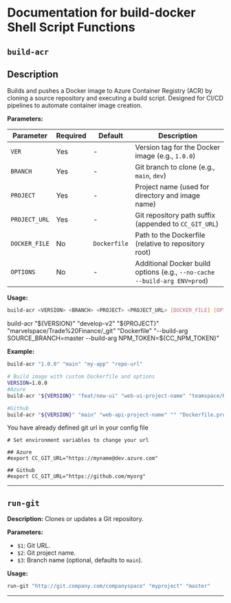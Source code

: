 # Documentation for build-docker Shell Script Functions


## `build-acr`

## Description

Builds and pushes a Docker image to Azure Container Registry (ACR) by cloning a source repository and executing a build script. Designed for CI/CD pipelines to automate container image creation.


**Parameters:**

| Parameter       | Required | Default      | Description                                                                 |
|-----------------|----------|--------------|-----------------------------------------------------------------------------|
| `VER`           | Yes      | -            | Version tag for the Docker image (e.g., `1.0.0`)                            |
| `BRANCH`        | Yes      | -            | Git branch to clone (e.g., `main`, `dev`)                                   |
| `PROJECT`       | Yes      | -            | Project name (used for directory and image name)                            |
| `PROJECT_URL`   | Yes      | -            | Git repository path suffix (appended to `CC_GIT_URL`)                       |
| `DOCKER_FILE`   | No       | `Dockerfile` | Path to the Dockerfile (relative to repository root)                       |
| `OPTIONS`       | No       | -            | Additional Docker build options (e.g., `--no-cache --build-arg ENV=prod`)  |


**Usage:** 
```sh
build-acr <VERSION> <BRANCH> <PROJECT> <PROJECT_URL> [DOCKER_FILE] [OPTIONS]
```
build-acr "${VERSION}" "develop-v2" "${PROJECT}" "marvelspace/Trade%20Finance/_git" "Dockerfile" "--build-arg SOURCE_BRANCH=master --build-arg NPM_TOKEN=${CC_NPM_TOKEN}" 


**Example:** 
```sh
build-acr "1.0.0" "main" "my-app" "repo-url"

# Build image with custom Dockerfile and options 
VERSION=1.0.0
#Azure 
build-acr "${VERSION}" "feat/new-ui" "web-ui-project-name" "teamspace/Repo/_git" "Dockerfile.prod" "--no-cache"

#Github 
build-acr "${VERSION}" "main" "web-api-project-name" "" "Dockerfile.prod" "--no-cache --build-arg SOURCE_BRANCH=master --build-arg NPM_TOKEN=${CC_NPM_TOKEN}"
```


You have already defined git url in your config file

```
# Set environment variables to change your url

## Azure
#export CC_GIT_URL="https://myname@dev.azure.com"

## Github
#export CC_GIT_URL="https://github.com/myorg"

```
---


## `run-git`

**Description:** Clones or updates a Git repository.

**Parameters:**

- `$1`: Git URL.
- `$2`: Git project name.
- `$3`: Branch name (optional, defaults to `main`).

**Usage:**

```sh
run-git "http://git.company.com/companyspace" "myproject" "master"
```
----